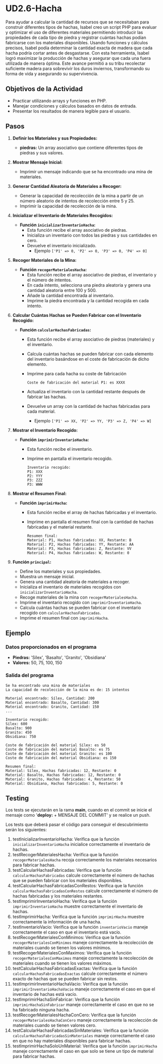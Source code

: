 # UD2.6-Hacha

Para ayudar a calcular la cantidad de recursos que se necesitaban para construir diferentes tipos de hachas, Isabel creo un script PHP para evaluar y optimizar el uso de diferentes materiales permitiendo introducir las propiedades de cada tipo de piedra y registrar cuántas hachas podían fabricarse con los materiales disponibles. Usando funciones y cálculos precisos, Isabel podía determinar la cantidad exacta de madera que cada hacha podría cortar antes de desgastarse. Con esta herramienta, Isabel logró maximizar la producción de hachas y asegurar que cada una fuera utilizada de manera óptima. Este avance permitió a su tribu recolectar suficiente madera para sobrevivir los duros inviernos, transformando su forma de vida y asegurando su supervivencia.

## Objetivos de la Actividad

- Practicar utilizando arrays y funciones en PHP.
- Manejar condiciones y cálculos basados en datos de entrada.
- Presentar los resultados de manera legible para el usuario.

## Pasos

1. **Definir los Materiales y sus Propiedades:**

   - **piedras:** Un array asociativo que contiene diferentes tipos de piedras y sus valores.

2. **Mostrar Mensaje Inicial:**

   - Imprimir un mensaje indicando que se ha encontrado una mina de materiales.

3. **Generar Cantidad Aleatoria de Materiales a Recoger:**

   - Generar la capacidad de recolección de la mina a partir de un número aleatorio de intentos de recolección entre 5 y 25.
   - Imprimir la capacidad de recolección de la mina.

4. **Inicializar el Inventario de Materiales Recogidos:**

   - **Función `inicializarInventarioHacha`:**
     - Esta función recibe el array asociativo de piedras.
     - Inicializa un inventario con todos las piedras y sus cantidades en cero.
     - Devuelve el inventario inicializado.
       - Ejemplo `['P1' => 0, 'P2' => 0, 'P3' => 0, 'P4' => 0]`

5. **Recoger Materiales de la Mina:**

   - **Función `recogerMaterialesHacha`:**
     - Esta función recibe el array asociativo de piedras, el inventario y el número de intentos.
     - En cada intento, selecciona una piedra aleatoria y genera una cantidad aleatoria entre 100 y 500.
     - Añade la cantidad encontrada al inventario.
     - Imprime la piedra encontrada y la cantidad recogida en cada intento.

6. **Calcular Cuántas Hachas se Pueden Fabricar con el Inventario Recogido:**

   - **Función `calcularHachasFabricadas`:**
     - Esta función recibe el array asociativo de piedras (materiales) y el inventario.
     - Calcula cuántas hachas se pueden fabricar con cada elemento del inventario basándose en el coste de fabricación de dicho elemento.
     - Imprime para cada hacha su coste de fabricación

        ```text
        Coste de fabricación del material P1: es XXXX
        ```

     - Actualiza el inventario con la cantidad restante después de fabricar las hachas.
     - Devuelve un array con la cantidad de hachas fabricadas para cada material.
       - Ejemplo `['P1' => XX, 'P2' => YY, 'P3' => Z, 'P4' => W]`

7. **Mostrar el Inventario Recogido:**

   - **Función `imprimirInventarioHacha`:**
     - Esta función recibe el inventario.
     - Imprime en pantalla el inventario recogido.

        ```text
        Inventario recogido:  
        P1: XXX  
        P2: YYY  
        P3: ZZZ  
        P3: WWW   
        ```

8. **Mostrar el Resumen Final:**

   - **Función `imprimirHacha`:**
     - Esta función recibe el array de hachas fabricadas y el inventario.
     - Imprime en pantalla el resumen final con la cantidad de hachas fabricadas y el material restante.

        ```text
        Resumen final:  
        Material: P1, Hachas fabricadas: XX, Restante: B 
        Material: P2, Hachas fabricadas: YY, Restante: AA  
        Material: P3, Hachas fabricadas: Z, Restante: VV  
        Material: P4, Hachas fabricadas: W, Restante: 0  
        ```

9. **Función `principal`:**

   - Define los materiales y sus propiedades.
   - Muestra un mensaje inicial.
   - Genera una cantidad aleatoria de materiales a recoger.
   - Inicializa el inventario de materiales recogidos con `inicializarInventarioHacha`.
   - Recoge materiales de la mina con `recogerMaterialesHacha`.
   - Imprime el inventario recogido con `imprimirInventarioHacha`.
   - Calcula cuántas hachas se pueden fabricar con el inventario recogido con `calcularHachasFabricadas`.
   - Imprime el resumen final con `imprimirHacha`.

## Ejemplo

### Datos proporcionados en el programa

- **Piedras:** 'Sílex', 'Basalto', 'Granito', 'Obsidiana'
- **Valores:** 50, 75, 100, 150

### Salida del programa

```text
Se ha encontrado una mina de materiales  
La capacidad de recolección de la mina es de: 15 intentos  

Material encontrado: Sílex, Cantidad: 200  
Material encontrado: Basalto, Cantidad: 300  
Material encontrado: Granito, Cantidad: 150  
...  

Inventario recogido:  
Sílex: 600  
Basalto: 900  
Granito: 450  
Obsidiana: 750  

Coste de fabricación del material Sílex: es 50  
Coste de fabricación del material Basalto: es 75  
Coste de fabricación del material Granito: es 100  
Coste de fabricación del material Obsidiana: es 150  

Resumen final:  
Material: Sílex, Hachas fabricadas: 12, Restante: 0  
Material: Basalto, Hachas fabricadas: 12, Restante: 0  
Material: Granito, Hachas fabricadas: 4, Restante: 50  
Material: Obsidiana, Hachas fabricadas: 5, Restante: 0  
```

## Testing

Los tests se ejecutarán en la rama **main**, cuando en el commit se inicie el mensaje como '**deploy:** + MENSAJE DEL COMMIT' y se realice un push.

Los tests que deberá pasar el código para conseguir el descubrimiento serán los siguientes:

1. testInicializarInventarioHacha: Verifica que la función `inicializarInventarioHacha` inicialice correctamente el inventario de hachas.
2. testRecogerMaterialesHacha: Verifica que la función `recogerMaterialesHacha` recoja correctamente los materiales necesarios para fabricar hachas.
3. testCalcularHachasFabricadas: Verifica que la función `calcularHachasFabricadas` calcule correctamente el número de hachas que se pueden fabricar con los materiales disponibles.
4. testCalcularHachasFabricadasConRestos: Verifica que la función `calcularHachasFabricadasConRestos` calcule correctamente el número de hachas fabricadas y los materiales restantes.
5. testImprimirInventarioHacha: Verifica que la función `imprimirInventarioHacha` muestre correctamente el inventario de hachas.
6. testImprimirHacha: Verifica que la función `imprimirHacha` muestre correctamente la información de una hacha.
7. testInventarioVacio: Verifica que la función `inventarioVacio` maneje correctamente el caso en que el inventario está vacío.
8. testRecogerMaterialesConMinimos: Verifica que la función `recogerMaterialesConMinimos` maneje correctamente la recolección de materiales cuando se tienen los valores mínimos.
9. testRecogerMaterialesConMaximos: Verifica que la función `recogerMaterialesConMaximos` maneje correctamente la recolección de materiales cuando se tienen los valores máximos.
10. testCalcularHachasFabricadasExactas: Verifica que la función `calcularHachasFabricadasExactas` calcule correctamente el número exacto de hachas que se pueden fabricar sin restos.
11. testImprimirInventarioHachaVacio: Verifica que la función `imprimirInventarioHachaVacio` maneje correctamente el caso en que el inventario de hachas está vacío.
12. testImprimirHachaSinFabricar: Verifica que la función `imprimirHachaSinFabricar` maneje correctamente el caso en que no se ha fabricado ninguna hacha.
13. testRecogerMaterialesHachaConCero: Verifica que la función `recogerMaterialesHachaConCero` maneje correctamente la recolección de materiales cuando se tienen valores cero.
14. testCalcularHachasFabricadasSinMateriales: Verifica que la función `calcularHachasFabricadasSinMateriales` maneje correctamente el caso en que no hay materiales disponibles para fabricar hachas.
15. testImprimirHachaSoloUnMaterial: Verifica que la función `imprimirHacha` maneje correctamente el caso en que solo se tiene un tipo de material para fabricar hachas.
